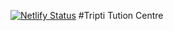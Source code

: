 [![Netlify Status](https://api.netlify.com/api/v1/badges/00a47b86-c869-40f4-9321-b1c01d361fab/deploy-status)](https://app.netlify.com/sites/triptiedu/deploys)
#Tripti Tution Centre
